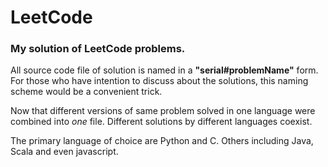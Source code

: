 # LeetCode
### My solution of LeetCode problems.
All source code file of solution is named in a **"serial#problemName"** form.
For those who have intention to discuss about the solutions, this naming scheme would be a convenient trick.

Now that different versions of same problem solved in one language were combined into *one* file. Different solutions by different languages coexist.

The primary language of choice are Python and C. Others including Java, Scala and even javascript.
